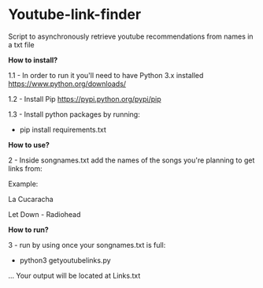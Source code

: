 # Youtube-link-finder
Script to asynchronously retrieve youtube recommendations from names in a txt file

**How to install?**

1.1 - In order to run it you'll need to have Python 3.x installed https://www.python.org/downloads/

1.2 - Install Pip https://pypi.python.org/pypi/pip

1.3 - Install python packages by running:

  * pip install requirements.txt

**How to use?**

2 - Inside songnames.txt add the names of the songs you're planning to get links from:

Example:

La Cucaracha

Let Down - Radiohead

**How to run?**

3 - run by using once your songnames.txt is full:
  * python3 getyoutubelinks.py

... Your output will be located at Links.txt
